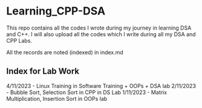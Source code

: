 # Learning_CPP-DSA
This repo contains all the codes I wrote during my journey in learning DSA and C++. I will also upload all the codes which I write during all my DSA and CPP Labs.

All the records are noted (indexed) in index.md



## Index for Lab Work

4/11/2023 - Linux Training in Software Training + OOPs + DSA lab
2/11/2023 - Bubble Sort, Selection Sort in CPP in DS Lab 
1/11/2023 - Matrix Multiplication, Insertion Sort in OOPs lab


